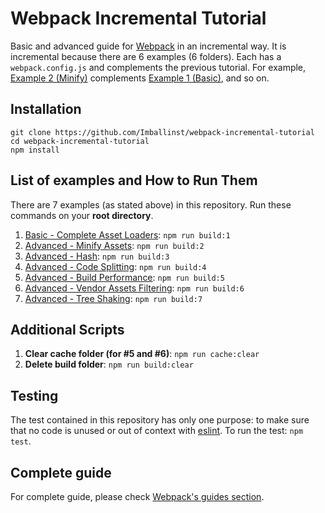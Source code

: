 # Webpack Incremental Tutorial
Basic and advanced guide for [Webpack](http://webpack.js.org/) in an incremental way. It is incremental because there are 6 examples (6 folders). Each has a `webpack.config.js` and complements the previous tutorial. For example, [Example 2 (Minify)](https://github.com/Imballinst/webpack-incremental-tutorial/tree/master/02-minify) complements [Example 1 (Basic)](https://github.com/Imballinst/webpack-incremental-tutorial/tree/master/01-basic), and so on.

## Installation
```
git clone https://github.com/Imballinst/webpack-incremental-tutorial
cd webpack-incremental-tutorial
npm install
```

## List of examples and How to Run Them
There are 7 examples (as stated above) in this repository. Run these commands on your **root directory**.

1. [Basic - Complete Asset Loaders](https://github.com/Imballinst/webpack-incremental-tutorial/tree/master/01-basic): `npm run build:1`
2. [Advanced - Minify Assets](https://github.com/Imballinst/webpack-incremental-tutorial/tree/master/02-minify): `npm run build:2`
3. [Advanced - Hash](https://github.com/Imballinst/webpack-incremental-tutorial/tree/master/03-hash): `npm run build:3`
4. [Advanced - Code Splitting](https://github.com/Imballinst/webpack-incremental-tutorial/tree/master/04-split-chunk): `npm run build:4`
5. [Advanced - Build Performance](https://github.com/Imballinst/webpack-incremental-tutorial/tree/master/05-build-cache): `npm run build:5`
6. [Advanced - Vendor Assets Filtering](https://github.com/Imballinst/webpack-incremental-tutorial/tree/master/06-filter): `npm run build:6`
7. [Advanced - Tree Shaking](https://github.com/Imballinst/webpack-incremental-tutorial/tree/master/07-tree-shaking): `npm run build:7`

## Additional Scripts
1. **Clear cache folder (for #5 and #6)**: `npm run cache:clear`
2. **Delete build folder**: `npm run build:clear`

## Testing
The test contained in this repository has only one purpose: to make sure that no code is unused or out of context with [eslint](https://eslint.org/). To run the test: `npm test`.

## Complete guide
For complete guide, please check [Webpack's guides section](https://webpack.js.org/guides).
